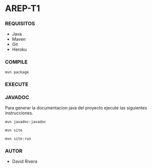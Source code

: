 # AREP-T1

### REQUISITOS
* Java
* Maven
* Git
* Heroku

### COMPILE

   `mvn package`

### EXECUTE


### JAVADOC

Para generar la documentacion java del proyecto ejecute las siguientes instrucciones.

`mvn javadoc:javadoc`

`mvn site`

`mvn site:run`



### AUTOR
* David Rivera 